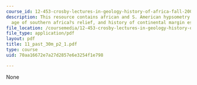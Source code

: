 ```yaml
---
course_id: 12-453-crosby-lectures-in-geology-history-of-africa-fall-2005
description: This resource contains african and S. American hypsometry elevation,
  age of southern africa?s relief, and history of continental margin escarpments.
file_location: /coursemedia/12-453-crosby-lectures-in-geology-history-of-africa-fall-2005/70aa16672e7a27d2857e6e3254f1e798_11_past_30m_p2_1.pdf
file_type: application/pdf
layout: pdf
title: 11_past_30m_p2_1.pdf
type: course
uid: 70aa16672e7a27d2857e6e3254f1e798

---
```

None